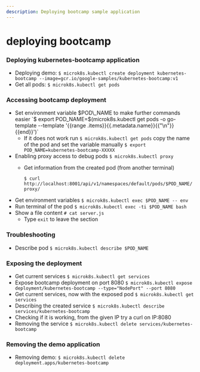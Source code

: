```yaml
---
description: Deploying bootcamp sample application
---
```


# deploying bootcamp

### Deploying kubernetes-bootcamp application

* Deploying demo: `$ microk8s.kubectl create deployment kubernetes-bootcamp --image=gcr.io/google-samples/kubernetes-bootcamp:v1`
* Get all pods: `$ microk8s.kubectl get pods`

### Accessing bootcamp deployment

* Set environment variable $POD\_NAME to make further commands easier `$ export POD_NAME=$(microk8s.kubectl get pods -o go-template --template '{{range .items}}{{.metadata.name}}{{"\n"}}{{end}}')` 
  * If it does not work run `$ microk8s.kubectl get pods` copy the name of the pod and set the variable manually `$ export POD_NAME=kubernetes-bootcamp-XXXXX`
* Enabling proxy access to debug pods `$ microk8s.kubectl proxy`
  * Get information from the created pod \(from another terminal\)

    `$ curl http://localhost:8001/api/v1/namespaces/default/pods/$POD_NAME/proxy/`
* Get environment variables `$ microk8s.kubectl exec $POD_NAME -- env`
* Run terminal of the pod `$ microk8s.kubectl exec -ti $POD_NAME bash`
* Show a file content `# cat server.js`
  * Type `exit` to leave the section

### Troubleshooting

* Describe pod `$ microk8s.kubectl describe $POD_NAME`

### Exposing the deployment

* Get current services `$ microk8s.kubectl get services`
* Expose bootcamp deployment on port 8080 `$ microk8s.kubectl expose deployment/kubernetes-bootcamp --type="NodePort" --port 8080`
* Get current services, now with the exposed pod `$ microk8s.kubectl get services`
* Describing the created service `$ microk8s.kubectl describe services/kubernetes-bootcamp`
* Checking if it is working, from the given IP try a curl on IP:8080
* Removing the service `$ microk8s.kubectl delete services/kubernetes-bootcamp`

### Removing the demo application

* Removing demo: `$ microk8s.kubectl delete deployment.apps/kubernetes-bootcamp`

